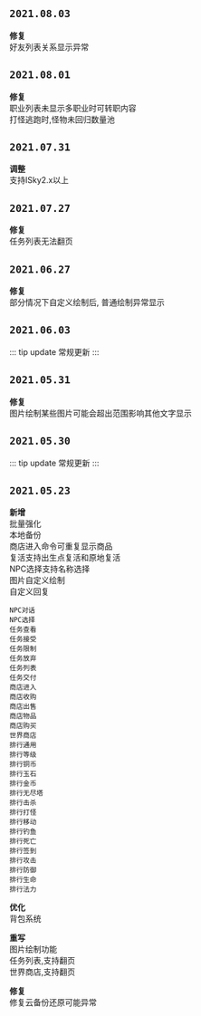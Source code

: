 ## `2021.08.03`

**修复**<br>
好友列表关系显示异常

## `2021.08.01`

**修复**<br>
职业列表未显示多职业时可转职内容<br>
打怪逃跑时,怪物未回归数量池


## `2021.07.31`

**调整**<br>
支持ISky2.x以上

## `2021.07.27`

**修复**<br>
任务列表无法翻页

## `2021.06.27`

**修复**<br>
部分情况下自定义绘制后, 普通绘制异常显示

## `2021.06.03`

::: tip update
常规更新
:::
## `2021.05.31`

**修复**<br>
图片绘制某些图片可能会超出范围影响其他文字显示

## `2021.05.30`

::: tip update
常规更新
:::

## `2021.05.23`

**新增**<br>
批量强化  
本地备份  
商店进入命令可重复显示商品  
复活支持出生点复活和原地复活  
NPC选择支持名称选择  
图片自定义绘制  
自定义回复  

    NPC对话
    NPC选择
    任务查看
    任务接受
    任务限制
    任务放弃
    任务列表
    任务交付
    商店进入
    商店收购
    商店出售
    商店物品
    商店购买
    世界商店
    排行通用
    排行等级
    排行铜币
    排行玉石
    排行金币
    排行无尽塔
    排行击杀
    排行打怪
    排行移动
    排行钓鱼
    排行死亡
    排行签到
    排行攻击
    排行防御
    排行生命
    排行法力


**优化**<br>
背包系统

**重写**<br>
图片绘制功能  
任务列表,支持翻页  
世界商店,支持翻页

**修复**<br>
修复云备份还原可能异常